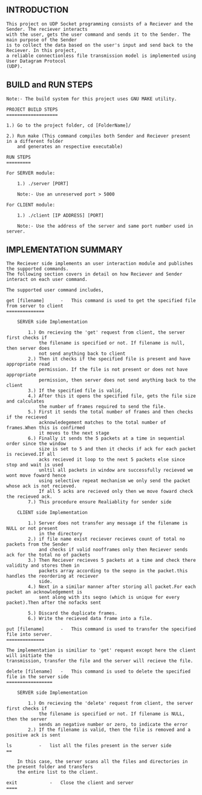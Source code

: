 INTRODUCTION
------------
	This project on UDP Socket programming consists of a Reciever and the Sender. The reciever interacts 
	with the user, gets the user command and sends it to the Sender. The main purpose of the Sender 
	is to collect the data based on the user's input and send back to the Reciever. In this project, 
	a reliable connectionless file transmission model is implemented using User Datagram Protocol 
	(UDP).

BUILD and RUN STEPS
-------------------
	Note:- The build system for this project uses GNU MAKE utility.

	PROJECT BUILD STEPS
	===================

	1.) Go to the project folder, cd [FolderName]/
	
	2.) Run make (This command compiles both Sender and Reciever present in a different folder 
	    and generates an respective executable)

	RUN STEPS
	=========

	For SERVER module:
	
		1.) ./server [PORT]

		Note:- Use an unreserved port > 5000

	For CLIENT module:

		1.) ./client [IP ADDRESS] [PORT]

		Note:- Use the address of the server and same port number used in server.

IMPLEMENTATION SUMMARY
----------------------
	The Reciever side implements an user interaction module and publishes the supported commands. 
	The following section covers in detail on how Reciever and Sender interact on each user command.

	The supported user command includes,

	get [filename]		-	This command is used to get the specified file from server to client
	==============
		
		SERVER side Implementation
		
			1.) On recieving the 'get' request from client, the server first checks if 
			    the filename is specified or not. If filename is null, then server does 
			    not send anything back to client
			2.) Then it checks if the specified file is present and have appropriate read 
			    permission. If the file is not present or does not have appropriate 
			    permission, then server does not send anything back to the client
			3.) If the specified file is valid,
			4.) After this it opens the specified file, gets the file size and calculates 
			    the number of frames required to send the file.
			5.) First it sends the total number of frames and then checks if the recieved 
			    acknowledegement matches to the total number of frames.When this is confirmed 
				it moves to the next stage
			6.) Finally it sends the 5 packets at a time in sequential order since the window
				size is set to 5 and then it checks if ack for each packet is recieved.If all 
				acks recieved it loop to the next 5 packets else since stop and wait is used 
				unltil all packets in window are successfully recieved we wont move foward hence
				using selective repeat mechanism we only send the packet whose ack is not recieved.
				If all 5 acks are recieved only then we move foward check the recieved ack.
			7.) This procedure ensure Realiablity for sender side

		CLIENT side Implementation

			1.) Server does not transfer any message if the filename is NULL or not present
			    in the directory
			2.) if file name exist reciever recieves count of total no packets from the Sender
			    and checks if valid noofframes only then Reciever sends ack for the total no of packets 
			3.) Then Reciever recieves 5 packets at a time and check there validity and stores them in 
				packets array according to the seqno in the packet.this handles the reordering at reciever
				side. 
			4.) Next in a similar manner after storing all packet.For each packet an acknowledgement is 
				sent along with its seqno (which is unique for every packet).Then after the nofacks sent 
				
			5.) Discard the duplicate frames.
			6.) Write the recieved data frame into a file.

	put [filename]		-	This command is used to transfer the specified file into server.
	==============
	
	The implementation is similiar to 'get' request except here the client will initiate the
	transmission, transfer the file and the server will recieve the file.

	delete [filename]	-	This command is used to delete the specified file in the server side
	=================

		SERVER side Implementation

			1.) On recieving the 'delete' request from client, the server first checks if
			    the filename is specified or not. If filename is NULL, then the server 
			    sends an negative number or zero, to indicate the error
			2.) If the filename is valid, then the file is removed and a positive ack is sent

	ls			-	list all the files present in the server side
	==

		In this case, the server scans all the files and directories in the present folder and transfers
		the entire list to the client.

	exit			-	Close the client and server
	====
